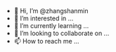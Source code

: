 - 👋 Hi, I’m @zhangshanmin
- 👀 I’m interested in ...
- 🌱 I’m currently learning ...
- 💞️ I’m looking to collaborate on ...
- 📫 How to reach me ...

<!---
zhangshanmin/zhangshanmin is a ✨ special ✨ repository because its `README.md` (this file) appears on your GitHub profile.
You can click the Preview link to take a look at your changes.
--->
